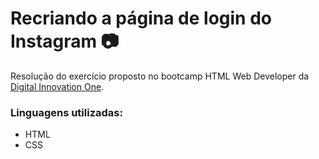 # Recriando a página de login do Instagram :camera:

Resolução do exercício proposto no bootcamp HTML Web Developer da [Digital Innovation One](https://digitalinnovation.one/).

### Linguagens utilizadas:

* HTML
* CSS

